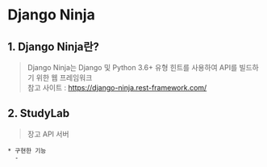 # Django Ninja

## 1. Django Ninja란?

> Django Ninja는 Django 및 Python 3.6+ 유형 힌트를 사용하여 API를 빌드하기 위한 웹 프레임워크   
> 참고 사이트 : https://django-ninja.rest-framework.com/

## 2. StudyLab

> 장고 API 서버

```
* 구현한 기능
  - 
```